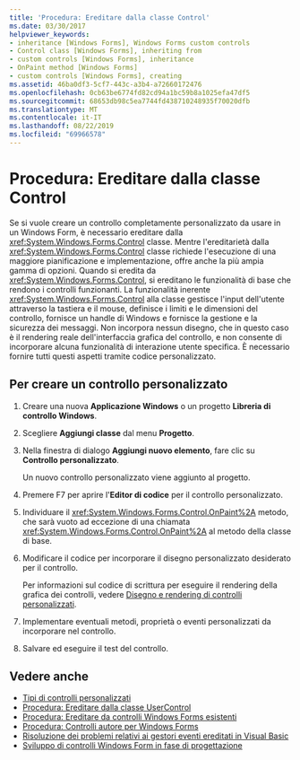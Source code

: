 ```yaml
---
title: 'Procedura: Ereditare dalla classe Control'
ms.date: 03/30/2017
helpviewer_keywords:
- inheritance [Windows Forms], Windows Forms custom controls
- Control class [Windows Forms], inheriting from
- custom controls [Windows Forms], inheritance
- OnPaint method [Windows Forms]
- custom controls [Windows Forms], creating
ms.assetid: 46ba0df3-5cf7-443c-a3b4-a72660172476
ms.openlocfilehash: 0cb63be6774fd82cd94a1bc59b8a1025efa47df5
ms.sourcegitcommit: 68653db98c5ea7744fd438710248935f70020dfb
ms.translationtype: MT
ms.contentlocale: it-IT
ms.lasthandoff: 08/22/2019
ms.locfileid: "69966578"
---
```

# <a name="how-to-inherit-from-the-control-class"></a>Procedura: Ereditare dalla classe Control
Se si vuole creare un controllo completamente personalizzato da usare in un Windows Form, è necessario ereditare dalla <xref:System.Windows.Forms.Control> classe. Mentre l'ereditarietà dalla <xref:System.Windows.Forms.Control> classe richiede l'esecuzione di una maggiore pianificazione e implementazione, offre anche la più ampia gamma di opzioni. Quando si eredita da <xref:System.Windows.Forms.Control>, si ereditano le funzionalità di base che rendono i controlli funzionanti. La funzionalità inerente <xref:System.Windows.Forms.Control> alla classe gestisce l'input dell'utente attraverso la tastiera e il mouse, definisce i limiti e le dimensioni del controllo, fornisce un handle di Windows e fornisce la gestione e la sicurezza dei messaggi. Non incorpora nessun disegno, che in questo caso è il rendering reale dell'interfaccia grafica del controllo, e non consente di incorporare alcuna funzionalità di interazione utente specifica. È necessario fornire tutti questi aspetti tramite codice personalizzato.

## <a name="to-create-a-custom-control"></a>Per creare un controllo personalizzato

1. Creare una nuova **Applicazione Windows** o un progetto **Libreria di controllo Windows**.

2. Scegliere **Aggiungi classe** dal menu **Progetto**.

3. Nella finestra di dialogo **Aggiungi nuovo elemento**, fare clic su **Controllo personalizzato**.

     Un nuovo controllo personalizzato viene aggiunto al progetto.

4. Premere F7 per aprire l'**Editor di codice** per il controllo personalizzato.

5. Individuare il <xref:System.Windows.Forms.Control.OnPaint%2A> metodo, che sarà vuoto ad eccezione di una chiamata <xref:System.Windows.Forms.Control.OnPaint%2A> al metodo della classe di base.

6. Modificare il codice per incorporare il disegno personalizzato desiderato per il controllo.

     Per informazioni sul codice di scrittura per eseguire il rendering della grafica dei controlli, vedere [Disegno e rendering di controlli personalizzati](custom-control-painting-and-rendering.md).

7. Implementare eventuali metodi, proprietà o eventi personalizzati da incorporare nel controllo.

8. Salvare ed eseguire il test del controllo.

## <a name="see-also"></a>Vedere anche

- [Tipi di controlli personalizzati](varieties-of-custom-controls.md)
- [Procedura: Ereditare dalla classe UserControl](how-to-inherit-from-the-usercontrol-class.md)
- [Procedura: Ereditare da controlli Windows Forms esistenti](how-to-inherit-from-existing-windows-forms-controls.md)
- [Procedura: Controlli autore per Windows Forms](how-to-author-controls-for-windows-forms.md)
- [Risoluzione dei problemi relativi ai gestori eventi ereditati in Visual Basic](../../../visual-basic/programming-guide/language-features/events/troubleshooting-inherited-event-handlers.md)
- [Sviluppo di controlli Windows Form in fase di progettazione](developing-windows-forms-controls-at-design-time.md)
